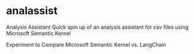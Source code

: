 # analassist
Analysis Assistant 
Quick spin up of an analysis assistant for csv files using Microsoft Semantic Kernel

Experiment to Compare Microsoft Semantic Kernel vs. LangChain

